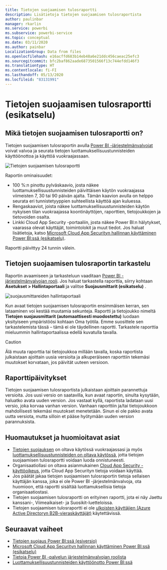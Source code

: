 ```yaml
---
title: Tietojen suojaamisen tulosraportti
description: Lisätietoja tietojen suojaamisen tulosraportista
author: paulinbar
manager: rkarlin
ms.service: powerbi
ms.subservice: powerbi-service
ms.topic: conceptual
ms.date: 03/11/2020
ms.author: painbar
LocalizationGroup: Data from files
ms.openlocfilehash: e16acffd683b14eb48a6e21ddc456caeac25efc3
ms.sourcegitcommit: bfc2baf862aade6873501566f13c744efdd146f3
ms.translationtype: HT
ms.contentlocale: fi-FI
ms.lasthandoff: 05/13/2020
ms.locfileid: "83131991"
---
```

# <a name="data-protection-metrics-report-preview"></a>Tietojen suojaamisen tulosraportti (esikatselu)

## <a name="what-is-the-data-protection-metrics-report"></a>Mikä tietojen suojaamisen tulosraportti on?
Tietojen suojaamisen tulosraportin avulla [Power BI -järjestelmänvalvojat](../admin/service-admin-role.md) voivat valvoa ja seurata tietojen luottamuksellisuustunnisteiden käyttöönottoa ja käyttöä vuokraajassaan.

![Tietojen suojaamisen tulosraportti](./media/service-security-data-protection-metrics-report/protection-metrics-seven-days-1.png)
 
Raportin ominaisuudet:
* 100 %:n pinottu pylväskaavio, josta näkee luottamuksellisuustunnisteiden päivittäisen käytön vuokraajassa viimeisten 7, 30 tai 90 päivän ajalta. Tämän kaavion avulla on helppo seurata eri tunnistetyyppien suhteellista käyttöä ajan kuluessa.
* Rengaskaaviot, joista näkee luottamuksellisuustunnisteiden käytön nykyisen tilan vuokraajassa koontinäyttöjen, raporttien, tietojoukkojen ja tietovoiden osalta.
* Linkki Cloud App Security -portaaliin, josta näkee Power BI:n hälytykset, vaarassa olevat käyttäjät, toimintolokit ja muut tiedot. Jos haluat lisätietoja, katso [Microsoft Cloud App Securityn hallinnan käyttäminen Power BI:ssä (esikatselu)](./service-security-using-microsoft-cloud-app-security-controls.md).

Raportti päivittyy 24 tunnin välein.

## <a name="viewing-the-data-protection-metrics-report"></a>Tietojen suojaamisen tulosraportin tarkastelu

Raportin avaamiseen ja tarkasteluun vaaditaan [Power BI -järjestelmänvalvojan rooli](../admin/service-admin-role.md).
Jos haluat tarkastella raporttia, siirry kohtaan **Asetukset > Hallintaportaali** ja valitse **Suojausmittarit (esikatselu)** .

![suojausmittareiden hallintaportaali](./media/service-security-data-protection-metrics-report/protection-metrics-admin-portal.png)
 
 
Kun avaat tietojen suojaamisen tulosraportin ensimmäisen kerran, sen lataaminen voi kestää muutamia sekunteja. Raportti ja tietojoukko nimeltä **Tietojen suojausmittarit (automaattisesti muodostettu)** luodaan yksityiseen ympäristöösi kohtaan Oma työtila. Emme suosittele sen tarkastelemista tässä – tämä ei ole täydellinen raportti. Tarkastele raporttia mieluummin hallintaportaalissa edellä kuvatulla tavalla.

> [!CAUTION]
> Älä muuta raporttia tai tietojoukkoa millään tavalla, koska raportista julkaistaan ajoittain uusia versioita ja alkuperäiseen raporttiin tekemäsi muutokset korvataan, jos päivität uuteen versioon.

## <a name="report-updates"></a>Raporttipäivitykset

Tietojen suojaamisen tulosraportista julkaistaan ajoittain parannettuja versioita. Jos uusi versio on saatavilla, kun avaat raportin, sinulta kysytään, haluatko avata uuden version. Jos vastaat kyllä, raportista ladataan uusi versio, joka korvaa vanhan version. Vanhaan raporttiin ja/tai tietojoukkoon mahdollisesti tekemäsi muutokset menetetään. Sinun ei ole pakko avata uutta versiota, mutta silloin et pääse hyötymään uuden version parannuksista. 
## <a name="notes-and-considerations"></a>Huomautukset ja huomioitavat asiat
* [Tietojen suojauksen](./service-security-enable-data-sensitivity-labels.md) on oltava käytössä vuokraajassasi ja myös [luottamuksellisuustunnisteiden on oltava käytössä](../collaborate-share/service-security-apply-data-sensitivity-labels.md), jotta tietojen suojaamisen tulosraportti voidaan luoda onnistuneesti. 
* Organisaatiollasi on oltava asianmukainen [Cloud App Security -käyttöoikeus](https://docs.microsoft.com/power-bi/admin/service-security-using-microsoft-cloud-app-security-controls#microsoft-cloud-app-security-licensing), jotta Cloud App Securityn tietoja voidaan käyttää.
* Jos päätät jakaa tietojen suojaamisen tulosraportin tietoja sellaisen käyttäjän kanssa, joka ei ole Power BI -järjestelmänvalvoja, ota huomioon, että raportti sisältää luottamuksellisia tietoja organisaatiostasi.
* Tietojen suojaamisen tulosraportti on erityinen raportti, jota ei näy Jaettu kanssani-, Viimeaikaiset- ja Suosikit-luetteloissa.
* Tietojen suojaamisen tulosraportti ei ole [ulkoisten käyttäjien (Azure Active Directoryn B2B-vieraskäyttäjät)](../admin/service-admin-azure-ad-b2b.md) käytettävissä.
## <a name="next-steps"></a>Seuraavat vaiheet
* [Tietojen suojaus Power BI:ssä (esiversio)](./service-security-data-protection-overview.md)
* [Microsoft Cloud App Securityn hallinnan käyttäminen Power BI:ssä (esikatselu)](./service-security-using-microsoft-cloud-app-security-controls.md)
* [Tietoja Power BI -palvelun järjestelmänvalvojan roolista](../admin/service-admin-role.md)
* [Luottamuksellisuustunnisteiden käyttöönotto Power BI:ssä](./service-security-enable-data-sensitivity-labels.md)
